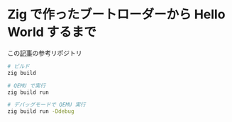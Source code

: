 # Zig で作ったブートローダーから Hello World するまで
この[記事](https://zenn.dev/ssstoyama/articles/16dcf8e956adbe)の参考リポジトリ

```bash
# ビルド
zig build

# QEMU で実行
zig build run

# デバッグモードで QEMU 実行
zig build run -Ddebug
```